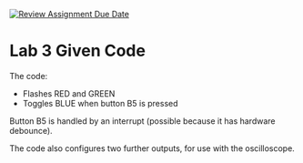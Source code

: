 [![Review Assignment Due Date](https://classroom.github.com/assets/deadline-readme-button-24ddc0f5d75046c5622901739e7c5dd533143b0c8e959d652212380cedb1ea36.svg)](https://classroom.github.com/a/pxOIw1qX)
# Lab 3 Given Code 

The code:
  * Flashes RED and GREEN
  * Toggles BLUE when button B5 is pressed

Button B5 is handled by an interrupt (possible because it has hardware debounce).

The code also configures two further outputs, for use with the oscilloscope. 
